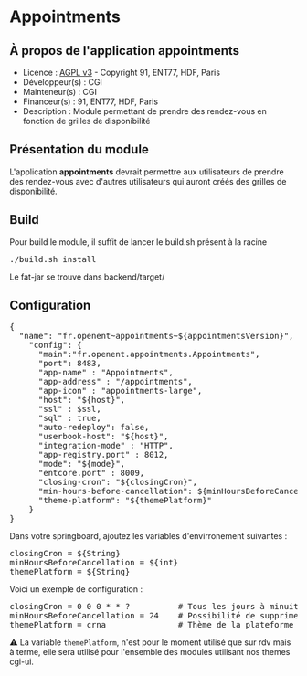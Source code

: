 # Appointments

## À propos de l'application appointments

- Licence : [AGPL v3](http://www.gnu.org/licenses/agpl.txt) - Copyright 91, ENT77, HDF, Paris
- Développeur(s) : CGI
- Mainteneur(s) : CGI
- Financeur(s) : 91, ENT77, HDF, Paris
- Description : Module permettant de prendre des rendez-vous en fonction de grilles de disponibilité

## Présentation du module

L'application **appointments** devrait permettre aux utilisateurs de prendre des rendez-vous avec d'autres utilisateurs qui auront créés des grilles de disponibilité.

## Build

Pour build le module, il suffit de lancer le build.sh présent à la racine

<pre>
./build.sh install
</pre>

Le fat-jar se trouve dans backend/target/

## Configuration

<pre>
{
  "name": "fr.openent~appointments~${appointmentsVersion}",
    "config": {
      "main":"fr.openent.appointments.Appointments",
      "port": 8483,
      "app-name" : "Appointments",
      "app-address" : "/appointments",
      "app-icon" : "appointments-large",
      "host": "${host}",
      "ssl" : $ssl,
      "sql" : true,
      "auto-redeploy": false,
      "userbook-host": "${host}",
      "integration-mode" : "HTTP",
      "app-registry.port" : 8012,
      "mode": "${mode}",
      "entcore.port" : 8009,
      "closing-cron": "${closingCron}",
      "min-hours-before-cancellation": ${minHoursBeforeCancellation},
      "theme-platform": "${themePlatform}"
    }
}
</pre>

Dans votre springboard, ajoutez les variables d'envirronement suivantes :

<pre>
closingCron = ${String}
minHoursBeforeCancellation = ${int}
themePlatform = ${String}
</pre>

Voici un exemple de configuration :

<pre>
closingCron = 0 0 0 * * ?          # Tous les jours à minuit fermeture des rendez-vous passés
minHoursBeforeCancellation = 24    # Possibilité de supprimer un rendez-vous (confirmé) 24 heures avant le rendez-vous
themePlatform = crna               # Thème de la plateforme
</pre>

⚠️ La variable `themePlatform`, n'est pour le moment utilisé que sur rdv mais à terme, elle sera utilisé pour l'ensemble des modules utilisant nos themes cgi-ui.
